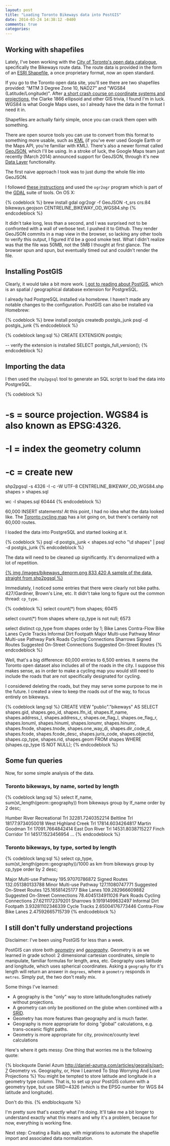```yaml
---
layout: post
title: "Loading Toronto Bikeways data into PostGIS"
date: 2014-03-24 14:38:12 -0400
comments: true
categories: 
---
```


## Working with shapefiles

Lately, I've been working with the [City of Toronto's open data catalogue](http://toronto.ca/open), specifically the Bikeways route data. The route data is provided in the form of an [ESRI Shapefile](https://en.wikipedia.org/wiki/Shapefile), a once proprietary format, now an open standard.

If you go to the Toronto open data site, you'll see there are two shapefiles provided: "MTM 3 Degree Zone 10, NAD27" and "WGS84 (Latitude/Longitude)". After [a short crash course on coordinate systems and projections](http://daniel-azuma.com/articles/georails/part-4), the Clarke 1866 ellipsoid and other GIS trivia, I found I'm in luck. WGS84 is what Google Maps uses, so I already have the data in the format I need it in.

Shapefiles are actually fairly simple, once you can crack them open with something. 

There are open source tools you can use to convert from this format to something more usable, such as [KML](https://en.wikipedia.org/wiki/Keyhole_Markup_Language) (if you've ever used Google Earth or the Maps API, you're familiar with KML). There's also a newer format called [GeoJSON](https://en.wikipedia.org/wiki/GeoJSON), which I'll be using. In a stroke of luck, the Google Maps team just recently (March 2014) announced support for GeoJSON, through it's new [Data Layer](https://developers.google.com/maps/documentation/javascript/datalayer) functionality.

The first naive approach I took was to just dump the whole file into GeoJSON.

I followed [these instructions](http://ben.balter.com/2013/06/26/how-to-convert-shapefiles-to-geojson-for-use-on-github/) and used the `ogr2ogr` program which is part of the [GDAL](http://www.gdal.org/index.html) suite of tools. On OS X:

{% codeblock %}
brew install gdal
ogr2ogr -f GeoJSON -t_srs crs:84 bikeways.geojson CENTRELINE_BIKEWAY_OD_WGS84.shp
{% endcodeblock %}

It didn't take long, less than a second, and I was surprised not to be confronted with a wall of verbose text. I pushed it to Github. They render GeoJSON commits in a map view in the browser, so lacking any other tools to verify this output, I figured it'd be a good smoke test. What I didn't realize was that the file was 50MB, not the 5MB I thought at first glance. The browser spun and spun, but eventually timed out and couldn't render the file.

## Installing PostGIS

Clearly, it would take a bit more work. [I got to reading about PostGIS](http://workshops.boundlessgeo.com/postgis-intro/), which is an spatial / geographical database extension for PostgreSQL.

I already had PostgreSQL installed via homebrew. I haven't made any notable changes to the configuration. PostGIS can also be installed via Homebrew:

{% codeblock %}
brew install postgis
createdb postgis_junk
psql -d postgis_junk
{% endcodeblock %}

{% codeblock lang:sql %}
CREATE EXTENSION postgis;

-- verify the extension is installed
SELECT postgis_full_version();
{% endcodeblock %}

## Importing the data

I then used the `shp2pgsql` tool to generate an SQL script to load the data into PostgreSQL. 

{% codeblock %}
# -s = source projection. WGS84 is also known as EPSG:4326.
# -I = index the geometry column
# -c = create new
shp2pgsql -s 4326 -I -c -W UTF-8 CENTRELINE_BIKEWAY_OD_WGS84.shp shapes > shapes.sql

wc -l shapes.sql
60444
{% endcodeblock %}

60,000 INSERT statements! At this point, I had no idea what the data looked like. The [Toronto cycling map](http://www1.toronto.ca/wps/portal/contentonly?vgnextoid=42b3970aa08c1410VgnVCM10000071d60f89RCRD) has a lot going on, but there's certainly not 60,000 routes.

I loaded the data into PostgreSQL and started looking at it.

{% codeblock %}
psql -d postgis_junk < shapes.sql
echo "\d shapes" | psql -d postgis_junk
{% endcodeblock %}

The data will need to be cleaned up significantly. It's denormalized with a lot of repetition.

<a href="/images/bikeways_denorm.png">{% img /images/bikeways_denorm.png 833 420 A sample of the data, straight from shp2pgsql %}</a>

Immediately, I noticed some entries that there were clearly not bike paths. 427/Gardiner, Brown's Line, etc. It didn't take long to figure out the common thread: `cp_type`.

{% codeblock %}
select count(*) from shapes;
 60415

select count(*) from shapes where cp_type is not null;
  6573

select distinct cp_type from shapes order by 1;
 Bike Lanes
 Contra-Flow Bike Lanes
 Cycle Tracks
 Informal Dirt Footpath
 Major Multi-use Pathway
 Minor Multi-use Pathway
 Park Roads Cycling Connections
 Sharrows
 Signed Routes
 Suggested On-Street Connections
 Suggested On-Street Routes
{% endcodeblock %}

Well, that's a big difference: 60,000 entries to 6,500 entries. It seems the Toronto open dataset also includes all of the roads in the city. I suppose this makes sense, as in order to make a cycling map you would still need to include the roads that are not specifically designated for cycling.

I considered deleting the roads, but they may serve some purpose to me in the future. I created a view to keep the roads out of the way, to focus entirely on bikeways.

{% codeblock lang:sql %}
CREATE VIEW "public"."bikeways" AS SELECT shapes.gid,
    shapes.geo_id,
    shapes.lfn_id,
    shapes.lf_name,
    shapes.address_l,
    shapes.address_r,
    shapes.oe_flag_l,
    shapes.oe_flag_r,
    shapes.lonuml,
    shapes.hinuml,
    shapes.lonumr,
    shapes.hinumr,
    shapes.fnode,
    shapes.tnode,
    shapes.one_way_di,
    shapes.dir_code_d,
    shapes.fcode,
    shapes.fcode_desc,
    shapes.juris_code,
    shapes.objectid,
    shapes.cp_type,
    shapes.rid,
    shapes.geom
   FROM shapes
  WHERE (shapes.cp_type IS NOT NULL);
{% endcodeblock %}

## Some fun queries

Now, for some simple analysis of the data.

### Toronto bikeways, by name, sorted by length

{% codeblock lang:sql %}
select lf_name, sum(st_length(geom::geography)) from bikeways group by lf_name order by 2 desc;

Humber River Recreational Trl 32281.7240352214
Beltline Trl  18177.9734050018
West Highland Creek Trl 17814.6034264817
Martin Goodman Trl  17091.7664842414
East Don River Trl  14531.8038715227
Finch Corridor Trl  14517.1523456954
...
{% endcodeblock %}

### Toronto bikeways, by type, sorted by length

{% codeblock lang:sql %}
select cp_type, sum(st_length(geom::geography))/1000 as km from bikeways group by cp_type order by 2 desc;

Major Multi-use Pathway 195.97070786872
Signed Routes 132.051380133788
Minor Multi-use Pathway 127.11080747771
Suggested On-Street Routes  125.16581425177
Bike Lanes  109.282966609882
Suggested On-Street Connections 78.4045134911026
Park Roads Cycling Connections  27.6211172379201
Sharrows  9.19191499632497
Informal Dirt Footpath  3.93281102346339
Cycle Tracks  2.65004176773446
Contra-Flow Bike Lanes  2.47592665715739
{% endcodeblock %}


## I still don't fully understand projections

Disclaimer: I've been using PostGIS for less than a week.

PostGIS can store both *[geometry](http://postgis.net/docs/GeometryType.html)* and *[geography](http://postgis.net/docs/manual-1.5/ch04.html#PostGIS_Geography)*. Geometry is as we learned in grade school: 2 dimensional cartesian coordinates, simple to manipulate, familiar formulas for length, area, etc. Geography uses latitude and longitude, which uses spherical coordinates. Asking a `geography` for it's length will return an answer in `degrees`, where a `geometry` responds in `metres`. Simply put, the two don't really mix.

Some things I've learned:

* A geography is the "only" way to store latitude/longitudes natively without projections.
* A geometry can only be positioned on the globe when combined with a [SRID](https://en.wikipedia.org/wiki/SRID).
* Geometry has more features than geography and is much faster.
* Geography is more appropriate for doing "global" calculations, e.g. trans-oceanic flight paths.
* Geometry is more appropriate for city, province/county level calculations

Here's where it gets messy. One thing that worries me is the following quote:

{% blockquote Daniel Azum http://daniel-azuma.com/articles/georails/part-7 Geometry vs. Geography, or, How I Learned To Stop Worrying And Love Projections %}
You might be tempted to store latitude and longitude in a geometry type column. That is, to set up your PostGIS column with a geometry type, but use SRID=4326 (which is the EPSG number for WGS 84 latitude and longitude).

Don't do this.
{% endblockquote %}

I'm pretty sure that's *exactly* what I'm doing. It'll take me a bit longer to understand exactly what this means and why it's a problem, because for now, everything is working fine.

Next step: Creating a Rails app, with migrations to automate the shapefile import and associated data normalization.
